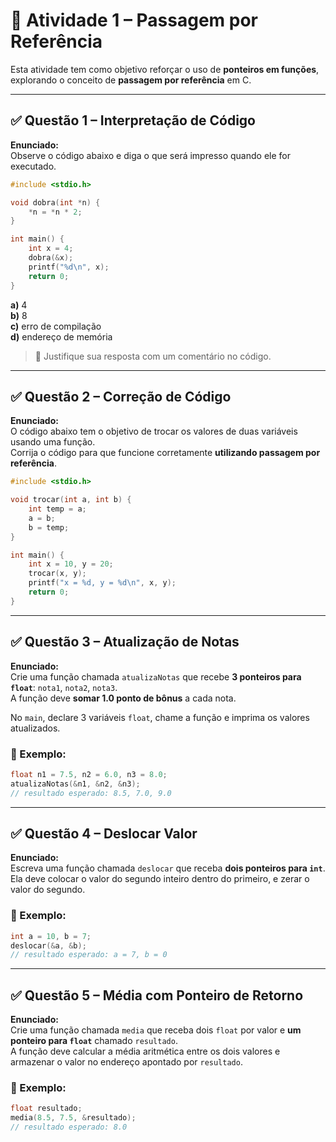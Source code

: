 # 📘 Atividade 1 – Passagem por Referência

Esta atividade tem como objetivo reforçar o uso de **ponteiros em funções**, explorando o conceito de **passagem por referência** em C.

---

## ✅ Questão 1 – Interpretação de Código

**Enunciado:**  
Observe o código abaixo e diga o que será impresso quando ele for executado.

```c
#include <stdio.h>

void dobra(int *n) {
    *n = *n * 2;
}

int main() {
    int x = 4;
    dobra(&x);
    printf("%d\n", x);
    return 0;
}
```

**a)** 4  
**b)** 8  
**c)** erro de compilação  
**d)** endereço de memória

> 📌 Justifique sua resposta com um comentário no código.

---

## ✅ Questão 2 – Correção de Código

**Enunciado:**  
O código abaixo tem o objetivo de trocar os valores de duas variáveis usando uma função.  
Corrija o código para que funcione corretamente **utilizando passagem por referência**.

```c
#include <stdio.h>

void trocar(int a, int b) {
    int temp = a;
    a = b;
    b = temp;
}

int main() {
    int x = 10, y = 20;
    trocar(x, y);
    printf("x = %d, y = %d\n", x, y);
    return 0;
}
```

---

## ✅ Questão 3 – Atualização de Notas

**Enunciado:**  
Crie uma função chamada `atualizaNotas` que recebe **3 ponteiros para `float`**: `nota1`, `nota2`, `nota3`.  
A função deve **somar 1.0 ponto de bônus** a cada nota.

No `main`, declare 3 variáveis `float`, chame a função e imprima os valores atualizados.

### 🧠 Exemplo:
```c
float n1 = 7.5, n2 = 6.0, n3 = 8.0;
atualizaNotas(&n1, &n2, &n3);
// resultado esperado: 8.5, 7.0, 9.0
```

---

## ✅ Questão 4 – Deslocar Valor

**Enunciado:**  
Escreva uma função chamada `deslocar` que receba **dois ponteiros para `int`**.  
Ela deve colocar o valor do segundo inteiro dentro do primeiro, e zerar o valor do segundo.

### 🧠 Exemplo:
```c
int a = 10, b = 7;
deslocar(&a, &b);
// resultado esperado: a = 7, b = 0
```

---

## ✅ Questão 5 – Média com Ponteiro de Retorno

**Enunciado:**  
Crie uma função chamada `media` que receba dois `float` por valor e **um ponteiro para `float`** chamado `resultado`.  
A função deve calcular a média aritmética entre os dois valores e armazenar o valor no endereço apontado por `resultado`.

### 🧠 Exemplo:
```c
float resultado;
media(8.5, 7.5, &resultado);
// resultado esperado: 8.0
```